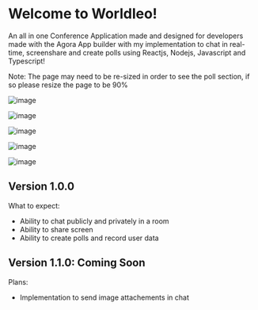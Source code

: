 # **Welcome to Worldleo!** #

An all in one Conference Application made and designed for developers made with the Agora App builder with my implementation to chat in real-time, screenshare and create polls using Reactjs, Nodejs, Javascript and Typescript!

Note: The page may need to be re-sized in order to see the poll section, if so please resize the page to be 90%

![image](https://user-images.githubusercontent.com/85001440/147855311-0948b1b1-9045-4ec3-b617-9253bab24b50.png)

![image](https://user-images.githubusercontent.com/85001440/147855322-b88d4eb6-95fb-47c7-a309-20a8d01b0c7a.png)

![image](https://user-images.githubusercontent.com/85001440/147855394-da968643-bc60-4abb-bea7-6635afc73982.png)


![image](https://user-images.githubusercontent.com/85001440/147855443-c895dcbc-bedc-418a-b0b8-9efc7d0f8287.png)


![image](https://user-images.githubusercontent.com/85001440/147855419-36ef270f-8587-4bcd-a660-5e5085ef0cc0.png)


 ## **Version 1.0.0** ##

What to expect:
- Ability to chat publicly and privately in a room
- Ability to share screen
- Ability to create polls and record user data

 ## **Version 1.1.0: Coming Soon** ##
Plans: 
- Implementation to send image attachements in chat

